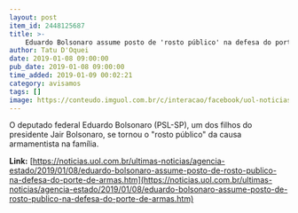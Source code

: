 ```yaml
---
layout: post
item_id: 2448125687
title: >-
    Eduardo Bolsonaro assume posto de 'rosto público' na defesa do porte de armas
author: Tatu D'Oquei
date: 2019-01-08 09:00:00
pub_date: 2019-01-08 09:00:00
time_added: 2019-01-09 00:02:21
category: avisamos
tags: []
image: https://conteudo.imguol.com.br/c/interacao/facebook/uol-noticias-600px.jpg
---
```


O deputado federal Eduardo Bolsonaro (PSL-SP), um dos filhos do presidente Jair Bolsonaro, se tornou o "rosto público" da causa armamentista na família.

**Link:** [https://noticias.uol.com.br/ultimas-noticias/agencia-estado/2019/01/08/eduardo-bolsonaro-assume-posto-de-rosto-publico-na-defesa-do-porte-de-armas.htm](https://noticias.uol.com.br/ultimas-noticias/agencia-estado/2019/01/08/eduardo-bolsonaro-assume-posto-de-rosto-publico-na-defesa-do-porte-de-armas.htm)

